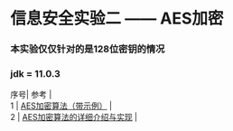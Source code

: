 # 信息安全实验二 —— AES加密

### 本实验仅仅针对的是128位密钥的情况

### jdk = 11.0.3

序号| 参考 |  
1 | [AES加密算法（带示例）](https://blog.csdn.net/u013073067/article/details/86529111) |  
2 | [AES加密算法的详细介绍与实现](https://blog.csdn.net/qq_28205153/article/details/55798628) |



